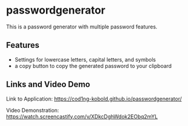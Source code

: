 # passwordgenerator
This is a password generator with multiple password features.
## Features
- Settings for lowercase letters, capital letters, and symbols
- a copy button to copy the generated password to your clipboard
## Links and Video Demo
Link to Application: https://cod1ng-kobold.github.io/passwordgenerator/

Video Demonstration: https://watch.screencastify.com/v/XDkcDghWdok2EObq2mYL
